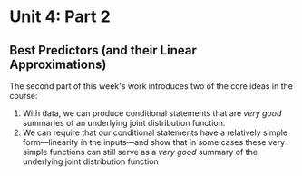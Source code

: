# Unit 4: Part 2

## Best Predictors (and their Linear Approximations)

The second part of this week's work introduces two of the core ideas in the course: 

1. With data, we can produce conditional statements that are *very good* summaries of an underlying joint distribution function. 
2. We can require that our conditional statements have a relatively simple form—linearity in the inputs—and show that in some cases these very simple functions can still serve as a *very good* summary of the underlying joint distribution function
